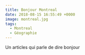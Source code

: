 ```yaml
---
title: Bonjour Montreal
date: 2018-08-15 16:55:49 +0000
image: montreal.jpg
tags:
  - Montreal
  - Géographie
---
```

Un articles qui parle de dire bonjour